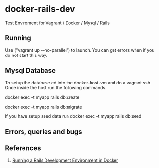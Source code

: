 # docker-rails-dev
Test Enviroment for Vagrant / Docker / Mysql / Rails

## Running
Use ("vagrant up --no-parallel") to launch. You can get errors when if you do not start this way. 

## Mysql Database 
To setup the database cd into the docker-host-vm and do a vagrant ssh. Once inside the host run the following commands.

docker exec -t myapp rails db:create

docker exec -t myapp rails db:migrate

If you have setup seed data run
docker exec -t myapp rails db:seed

## Errors, queries and bugs

## References
1. [Running a Rails Development Environment in Docker](https://blog.codeship.com/running-rails-development-environment-docker/)
